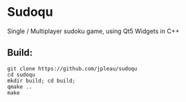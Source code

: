 # Sudoqu

Single / Multiplayer sudoku game, using Qt5 Widgets in C++ 


## Build:

    git clone https://github.com/jpleau/sudoqu
    cd sudoqu
    mkdir build; cd build;
    qmake ..
    make
